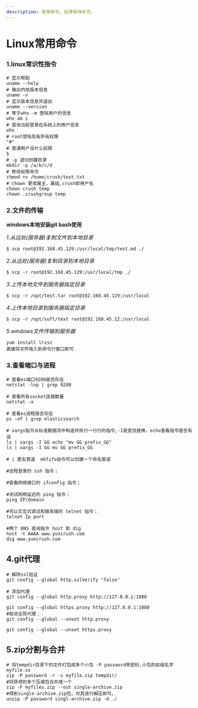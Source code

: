 ```yaml
---
description: 常用命令，后序有待补充。
---
```


# Linux常用命令



### 1.linux常识性指令

```
# 显示帮助
uname --help
# 输出内核版本信息
uname -v                    
# 显示版本信息并退出
uname --version                    
# 等于who -m 登陆用户的信息
who am i                    
# 查询当前登录在系统上的用户信息
who
# root登陆具有所有权限
"#"
# 普通用户没什么权限
$
# -p 递归创建目录
mkdir -p /a/b/c/d
# 修改权限命令
chmod +x /home/crush/text.txt
# chown 更改属主，属组,crush即用户名
chown crush temp        
chown .crushgroup temp
```

### 2.文件的传输

**windows本地安装git bash使用**

_1.从远处(服务器)复制文件到本地目录_

```
$ scp root@192.168.45.129:/usr/local/tmp/test.md ./
```

_2.从远处(服务器)复制目录到本地目录_

```
$ scp -r root@192.168.45.129:/usr/local/tmp ./
```

_3.上传本地文件到服务器指定目录_

```
$ scp -r /opt/test.tar root@192.168.45.129:/usr/local
```

_4.上传本地目录到服务器指定目录_

```
$ scp -r /opt/soft/text root@192.168.45.12:/usr/local
```

_5.windows文件传输到服务器_

```
yum install lrzsz
直接将文件拖入到命令行窗口即可
```

### 3.查看端口与进程

```
# 查看es端口9200是否存在
netstat -lnp | grep 9200

# 查看所有socket连接数量
netstat -a

# 查看es进程是否存在
ps -ef | grep elasticsearch
```

```
# xargs指令从标准数据流中构造并执行一行行的指令,-I是查找替换，echo查看指令是否有误
ls | xargs -I GG echo "mv GG prefix_GG"
ls | xargs -I GG mv GG prefix_GG

# | 匿名管道  mkfifo指令可以创建一个命名管道
```

```
#远程登录的 ssh 指令；

#查看网络接口的 ifconfig 指令；

#测试网络延迟的 ping 指令；
ping IP/domain

#可以交互式调试和服务端的 telnet 指令；
telnet Ip port

#两个 DNS 查询指令 host 和 dig
host -t AAAA www.yuncrush.com
dig www.yuncrush.com
```

## &#x20; 4.git代理

```
# 解除ssl验证
git config --global http.sslVerify "false"

# 添加代理
git config --global http.proxy http://127.0.0.1:1080
 
git config --global https.proxy http://127.0.0.1:1080
#取消全局代理：
git config --global --unset http.proxy
 
git config --global --unset https.proxy
```

## 5.zip分割与合并

```
# 将tempdir目录下的文件打包成多个小包 -P password带密码,小包的前缀名字myfile.xx
zip -P password -r -s myfile.zip tempdir/
#将获得的多个压缩包合并成一个
zip -F myfiles.zip --out single-archive.zip
#得到single-archive.zip包，对其进行解压即可。
unzip -P password singl-archive.zip -d ./

```
